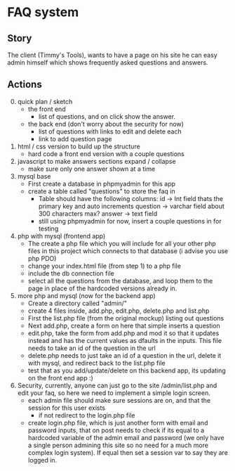 
FAQ system 
===========
Story
-------
The client (Timmy's Tools), wants to have a page on his site he can easy admin himself which shows frequently asked questions and answers.

Actions
---------
0. quick plan / sketch
    - the front end
        - list of questions, and on click show the answer.
    - the back end (don't worry about the security for now)
        - list of questions with links to edit and delete each
        - link to add question page
1. html / css version to build up the structure
    - hard code a front end version with a couple questions
2. javascript to make answers sections expand / collapse
    - make sure only one answer shown at a time
3. mysql base
    - First create a database in phpmyadmin for this app
    - create a table called "questions" to store the faq in
        - Table should have the following columns:
            id -> Int field thats the primary key and auto increments
            question -> varchar field about 300 characters max?
            answer -> text field
        - still using phpmyadmin for now, insert a couple questions in for testing
4. php with mysql (frontend app)
    - The create a php file which you will include for all your other php files in this project which connects to that database (i advise you use php PDO)
    - change your index.html file (from step 1) to a php file
    - include the db connection file
    - select all the questions from the database, and loop them to the page in place of the hardcoded versions already in.
5. more php and mysql (now for the backend app)
    - Create a directory called "admin/"
    - create 4 files inside, add.php, edit.php, delete.php and list.php
    - First the list.php file (from the original mockup) listing out questions
    - Next add.php, create a form on here that simple inserts a question
    - edit.php, take the form from add.php and mod it so that it updates instead and has the current values as dfaults in the inputs. This file needs to take an id of the question in the url
    - delete.php needs to just take an id of a question in the url, delete it with mysql, and redirect back to the list.php file
    - test that as you add/update/delete on this backend app, its updating on the front end app :)
6. Security, currently, anyone can just go to the site /admin/list.php and edit your faq, so here we need to implement a simple login screen.
    - each admin file should make sure sessions are on, and that the session for this user exists
        - if not redirect to the login.php file
    - create login.php file, which is just another form with email and password inputs, that on post needs to check if its equal to a hardcoded variable of the admin email and password (we only have a single person admining this site so no need for a much more complex login system). If equal then set a session var to say they are logged in.

